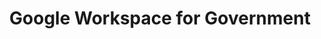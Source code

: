 ---
title: "Google Workspace for Government"
vendor: "Google"
type: "productivity-suite"
discount: 71
discount_details: "71% off standard pricing"
expires: "2025-09-30"
press_release: "https://www.gsa.gov/about-us/newsroom/news-releases/gsa-secures-cost-savings-through-strategic-agreement-with-google-04102025"
includes: 
  - feature: "Gmail"
  - feature: "Drive"
  - feature: "Docs"
  - feature: "Sheets"
  - feature: "Meet"
  - feature: "Calendar"
vehicle: "GSA Multiple Award Schedule (MAS)"
logo: "/assets/images/logos/company_logos/google_workspace_logo.svg"
description: "Comprehensive productivity suite including Gmail, Docs, Meet, and Drive in a secure, FedRAMP authorized package designed specifically for government use."
order: 1
active: true
status: "active"
---